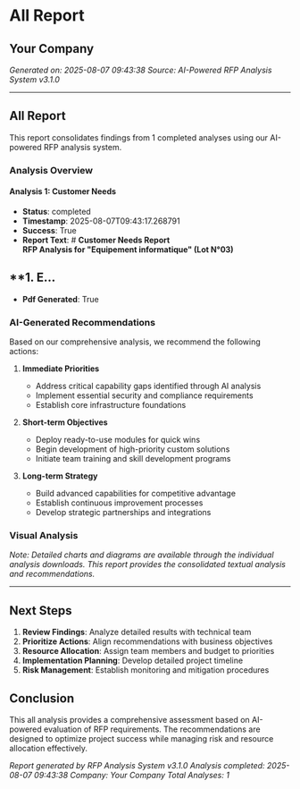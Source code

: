 # All Report
## Your Company
*Generated on: 2025-08-07 09:43:38*
*Source: AI-Powered RFP Analysis System v3.1.0*

---

## All Report

This report consolidates findings from 1 completed analyses using our AI-powered RFP analysis system.

### Analysis Overview


#### Analysis 1: Customer Needs
- **Status**: completed
- **Timestamp**: 2025-08-07T09:43:17.268791
- **Success**: True
- **Report Text**: # **Customer Needs Report**  
**RFP Analysis for "Equipement informatique" (Lot N°03)**  

## **1. E...
- **Pdf Generated**: True

### AI-Generated Recommendations

Based on our comprehensive analysis, we recommend the following actions:

1. **Immediate Priorities**
   - Address critical capability gaps identified through AI analysis
   - Implement essential security and compliance requirements
   - Establish core infrastructure foundations

2. **Short-term Objectives** 
   - Deploy ready-to-use modules for quick wins
   - Begin development of high-priority custom solutions
   - Initiate team training and skill development programs

3. **Long-term Strategy**
   - Build advanced capabilities for competitive advantage
   - Establish continuous improvement processes
   - Develop strategic partnerships and integrations


### Visual Analysis

*Note: Detailed charts and diagrams are available through the individual analysis downloads. This report provides the consolidated textual analysis and recommendations.*


---

## Next Steps

1. **Review Findings**: Analyze detailed results with technical team
2. **Prioritize Actions**: Align recommendations with business objectives
3. **Resource Allocation**: Assign team members and budget to priorities
4. **Implementation Planning**: Develop detailed project timeline
5. **Risk Management**: Establish monitoring and mitigation procedures

## Conclusion

This all analysis provides a comprehensive assessment based on AI-powered evaluation of RFP requirements. The recommendations are designed to optimize project success while managing risk and resource allocation effectively.

*Report generated by RFP Analysis System v3.1.0*
*Analysis completed: 2025-08-07 09:43:38*
*Company: Your Company*
*Total Analyses: 1*
